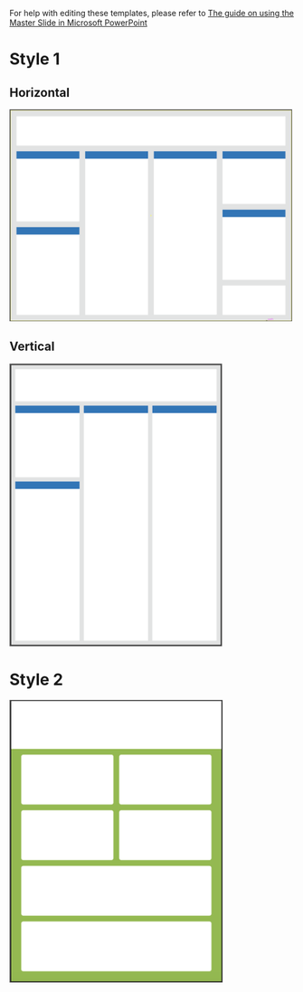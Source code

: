 For help with editing these templates, please refer to [The guide on using the Master Slide in Microsoft PowerPoint](Using%20a%20Microsoft%20PowerPoint%20Poster%20Template.pdf "Using a Microsoft PowerPoint Poster Template")

# Style 1
## Horizontal
[<img src="../Gallery/Horizontal_Style1.png" width="500">](36x48_Horizontal_Style1.pptx "Horizontal Style 1")

## Vertical
[<img src="../Gallery/Vertical_Style1.png" height="500">](48x36_Vertical_Style1.pptx "Vertical Style 1")

# Style 2
[<img src="../Gallery/Vertical_Style2.png" height="500">](48x36_Vertical_Style2.pptx "Vertical Style 2")
